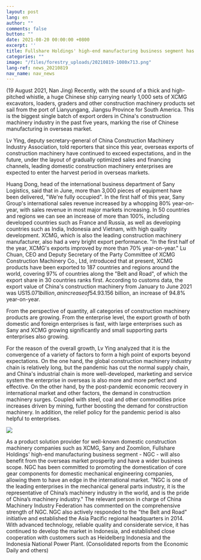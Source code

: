 ```yaml
---
layout: post
lang: en
author: ""
comments: false
button: ""
date: 2021-08-20 00:00:00 +0800
excerpt: ''
title: Fullshare Holdings' high-end manufacturing business segment has potential for overseas business as construction machinery goes "abroad"
categories: ""
image: "/files/forestry_uploads/20210819-1080x713.png"
lang-ref: news_20210819
nav_name: nav_news
---
```


(19 August 2021, Nan Jing) Recently, with the sound of a thick and high-pitched whistle, a huge Chinese ship carrying nearly 1,000 sets of XCMG excavators, loaders, graders and other construction machinery products set sail from the port of Lianyungang, Jiangsu Province for South America. This is the biggest single batch of export orders in China's construction machinery industry in the past five years, marking the rise of Chinese manufacturing in overseas market. 

Lv Ying, deputy secretary-general of China Construction Machinery Industry Association, told reporters that since this year, overseas exports of construction machinery have continued to exceed expectations, and in the future, under the layout of gradually optimized sales and financing channels, leading domestic construction machinery enterprises are expected to enter the harvest period in overseas markets. 

Huang Dong, head of the international business department of Sany Logistics, said that in June, more than 3,000 pieces of equipment have been delivered, "We're fully occupied". In the first half of this year, Sany Group's international sales revenue increased by a whopping 80% year-on-year, with sales revenue in most major markets increasing. In 50 countries and regions we can see an increase of more than 100%, including developed countries such as France and Russia, as well as developing countries such as India, Indonesia and Vietnam, with high quality development. XCMG, which is also the leading construction machinery manufacturer, also had a very bright export performance. "In the first half of the year, XCMG's exports improved by more than 70% year-on-year." Lu Chuan, CEO and Deputy Secretary of the Party Committee of XCMG Construction Machinery Co., Ltd, introduced that at present, XCMG products have been exported to 187 countries and regions around the world, covering 97% of countries along the "Belt and Road", of which the export share in 30 countries ranks first. According to customs data, the export value of China's construction machinery from January to June 2021 was US$15.071 billion, an increase of 54.9% year-on-year, while the export value in June was US$3.156 billion, an increase of 94.8% year-on-year. 

From the perspective of quantity, all categories of construction machinery products are growing. From the enterprise level, the export growth of both domestic and foreign enterprises is fast, with large enterprises such as Sany and XCMG growing significantly and small supporting parts enterprises also growing. 

For the reason of the overall growth, Lv Ying analyzed that it is the convergence of a variety of factors to form a high point of exports beyond expectations. On the one hand, the global construction machinery industry chain is relatively long, but the pandemic has cut the normal supply chain, and China's industrial chain is more well-developed, marketing and service system the enterprise in overseas is also more and more perfect and effective. On the other hand, by the post-pandemic economic recovery in international market and other factors, the demand in construction machinery surges. Coupled with steel, coal and other commodities price increases driven by mining, further boosting the demand for construction machinery. In addition, the relief policy for the pandemic period is also helpful to enterprises. 

![](/files/forestry_uploads/20210819-1080x713.png)

As a product solution provider for well-known domestic construction machinery companies such as XCMG, Sany and Zoomlion, Fullshare Holdings' high-end manufacturing business segment - NGC - will also benefit from the overseas market prosperity and have a wider business scope. NGC has been committed to promoting the domestication of core gear components for domestic mechanical engineering companies, allowing them to have an edge in the international market. "NGC is one of the leading enterprises in the mechanical general parts industry, it is the representative of China’s machinery industry in the world, and is the pride of China’s machinery industry." The relevant person in charge of China Machinery Industry Federation has commented on the comprehensive strength of NGC. NGC also actively responded to the "the Belt and Road" initiative and established the Asia Pacific regional headquarters in 2014. With advanced technology, reliable quality and considerate service, it has continued to develop the market in Indonesia, and established close cooperation with customers such as Heidelberg Indonesia and the Indonesia National Power Plant. (Consolidated reports from the Economic Daily and others) 